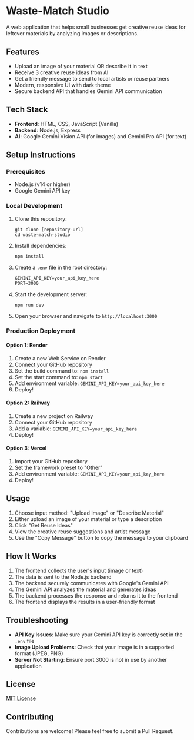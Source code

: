 # Waste-Match Studio

A web application that helps small businesses get creative reuse ideas for leftover materials by analyzing images or descriptions.

## Features

- Upload an image of your material OR describe it in text
- Receive 3 creative reuse ideas from AI
- Get a friendly message to send to local artists or reuse partners
- Modern, responsive UI with dark theme
- Secure backend API that handles Gemini API communication

## Tech Stack

- **Frontend**: HTML, CSS, JavaScript (Vanilla)
- **Backend**: Node.js, Express
- **AI**: Google Gemini Vision API (for images) and Gemini Pro API (for text)

## Setup Instructions

### Prerequisites

- Node.js (v14 or higher)
- Google Gemini API key

### Local Development

1. Clone this repository:
   ```
   git clone [repository-url]
   cd waste-match-studio
   ```

2. Install dependencies:
   ```
   npm install
   ```

3. Create a `.env` file in the root directory:
   ```
   GEMINI_API_KEY=your_api_key_here
   PORT=3000
   ```

4. Start the development server:
   ```
   npm run dev
   ```

5. Open your browser and navigate to `http://localhost:3000`

### Production Deployment

#### Option 1: Render

1. Create a new Web Service on Render
2. Connect your GitHub repository
3. Set the build command to: `npm install`
4. Set the start command to: `npm start` 
5. Add environment variable: `GEMINI_API_KEY=your_api_key_here`
6. Deploy!

#### Option 2: Railway

1. Create a new project on Railway
2. Connect your GitHub repository
3. Add a variable: `GEMINI_API_KEY=your_api_key_here`
4. Deploy!

#### Option 3: Vercel

1. Import your GitHub repository
2. Set the framework preset to "Other"
3. Add environment variable: `GEMINI_API_KEY=your_api_key_here`
4. Deploy!

## Usage

1. Choose input method: "Upload Image" or "Describe Material"
2. Either upload an image of your material or type a description
3. Click "Get Reuse Ideas"
4. View the creative reuse suggestions and artist message
5. Use the "Copy Message" button to copy the message to your clipboard

## How It Works

1. The frontend collects the user's input (image or text)
2. The data is sent to the Node.js backend
3. The backend securely communicates with Google's Gemini API
4. The Gemini API analyzes the material and generates ideas
5. The backend processes the response and returns it to the frontend
6. The frontend displays the results in a user-friendly format

## Troubleshooting

- **API Key Issues**: Make sure your Gemini API key is correctly set in the `.env` file
- **Image Upload Problems**: Check that your image is in a supported format (JPEG, PNG)
- **Server Not Starting**: Ensure port 3000 is not in use by another application

## License

[MIT License](LICENSE)

## Contributing

Contributions are welcome! Please feel free to submit a Pull Request. 